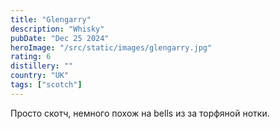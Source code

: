 ```yaml
---
title: "Glengarry"
description: "Whisky"
pubDate: "Dec 25 2024"
heroImage: "/src/static/images/glengarry.jpg"
rating: 6
distillery: ""
country: "UK"
tags: ["scotch"]
---
```


Просто скотч, немного похож на bells из за торфяной нотки.
